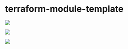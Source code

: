 # terraform-module-template

![](https://github.com/jsimoni-org/terraform-module-template/workflows/Terraform%20GitHub%20Actions/badge.svg)

![](https://github.com/jsimoni-org/terraform-module-template/workflows/Generate%20Terraform%20docs/badge.svg)

![](https://github.com/jsimoni-org/terraform-module-template/workflows/Checkov%20Security%20Scan/badge.svg)

